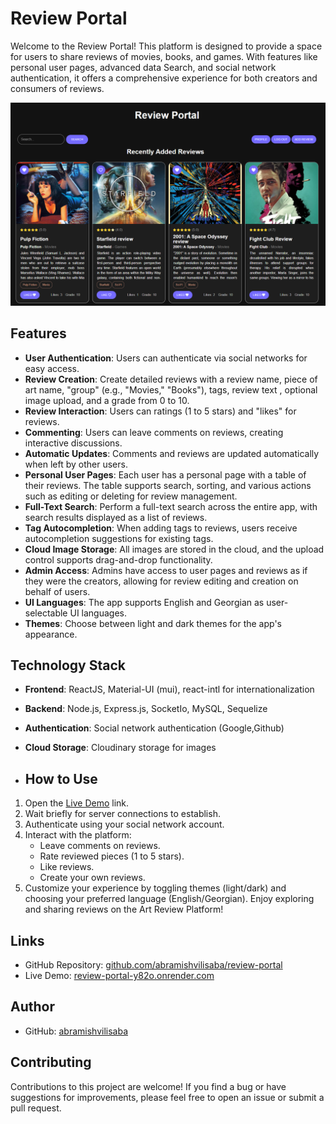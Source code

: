 # Review Portal

Welcome to the Review Portal! This platform is designed to provide a space for users to share reviews of movies, books, and games. With features like personal user pages, advanced data Search, and social network authentication, it offers a comprehensive experience for both creators and consumers of reviews.

![App Preview](app-preview.png)

## Features

-   **User Authentication**: Users can authenticate via social networks for easy access.
-   **Review Creation**: Create detailed reviews with a review name, piece of art name, "group" (e.g., "Movies," "Books"), tags, review text , optional image upload, and a grade from 0 to 10.
-   **Review Interaction**: Users can ratings (1 to 5 stars) and "likes" for reviews.
-   **Commenting**: Users can leave comments on reviews, creating interactive discussions.
-   **Automatic Updates**: Comments and reviews are updated automatically when left by other users.
-   **Personal User Pages**: Each user has a personal page with a table of their reviews. The table supports search, sorting, and various actions such as editing or deleting for review management.
-   **Full-Text Search**: Perform a full-text search across the entire app, with search results displayed as a list of reviews.
-   **Tag Autocompletion**: When adding tags to reviews, users receive autocompletion suggestions for existing tags.
-   **Cloud Image Storage**: All images are stored in the cloud, and the upload control supports drag-and-drop functionality.
-   **Admin Access**: Admins have access to user pages and reviews as if they were the creators, allowing for review editing and creation on behalf of users.
-   **UI Languages**: The app supports English and Georgian as user-selectable UI languages.
-   **Themes**: Choose between light and dark themes for the app's appearance.

## Technology Stack

-   **Frontend**: ReactJS, Material-UI (mui), react-intl for internationalization
-   **Backend**: Node.js, Express.js, SocketIo, MySQL, Sequelize
-   **Authentication**: Social network authentication (Google,Github)
-   **Cloud Storage**: Cloudinary storage for images

-   ## How to Use

1. Open the [Live Demo](https://review-portal-y82o.onrender.com) link.
2. Wait briefly for server connections to establish.
3. Authenticate using your social network account.
4. Interact with the platform:
    - Leave comments on reviews.
    - Rate reviewed pieces (1 to 5 stars).
    - Like reviews.
    - Create your own reviews.
5. Customize your experience by toggling themes (light/dark) and choosing your preferred language (English/Georgian).
   Enjoy exploring and sharing reviews on the Art Review Platform!

## Links

-   GitHub Repository: [github.com/abramishvilisaba/review-portal](https://github.com/abramishvilisaba/review-portal)
-   Live Demo: [review-portal-y82o.onrender.com](https://review-portal-y82o.onrender.com)

## Author

-   GitHub: [abramishvilisaba](https://github.com/abramishvilisaba)

## Contributing

Contributions to this project are welcome! If you find a bug or have suggestions for improvements, please feel free to open an issue or submit a pull request.

